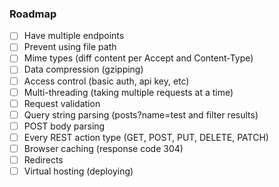 ### Roadmap

- [ ] Have multiple endpoints
- [ ] Prevent using file path
- [ ] Mime types (diff content per Accept and Content-Type)
- [ ] Data compression (gzipping)
- [ ] Access control (basic auth, api key, etc)
- [ ] Multi-threading (taking multiple requests at a time)
- [ ] Request validation
- [ ] Query string parsing (posts?name=test and filter results)
- [ ] POST body parsing
- [ ] Every REST action type (GET, POST, PUT, DELETE, PATCH)
- [ ] Browser caching (response code 304)
- [ ] Redirects
- [ ] Virtual hosting (deploying)